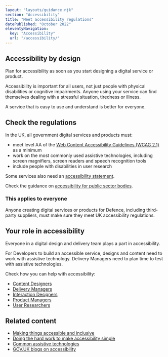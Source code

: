 ```yaml
---
layout: "layouts/guidance.njk"
section: "Accessibility"
title: "Meet accessibility regulations"
datePublished: "October 2022"
eleventyNavigation:
  key: "Accessibility"
  url: "/accessibility/"
---
```


## Accessibility by design 

Plan for accessibility as soon as you start designing a digital service or product. 

Accessibility is important for all users, not just people with physical disabilities or cognitive impairments. Anyone using your service can find themselves dealing with a stressful situation, tiredness or illness.

A service that is easy to use and understand is better for everyone.

## Check the regulations

In the UK, all government digital services and products must:

- meet level AA of the [Web Content Accessibility Guidelines (WCAG 2.1)](https://www.w3.org/TR/WCAG21) as a minimum
- work on the most commonly used assistive technologies, including screen magnifiers, screen readers and speech recognition tools
- include people with disabilities in user research

Some services also need an [accessibility statement](/accessibility/publishing-documents#accessibility-statements/).

Check the guidance on [accessibility for public sector bodies](https://www.gov.uk/guidance/accessibility-requirements-for-public-sector-websites-and-apps).

### This applies to everyone

Anyone creating digital services or products for Defence, including third-party suppliers, must make sure they meet UK accessibility regulations. 


## Your role in accessibility

Everyone in a digital design and delivery team plays a part in accessibility.

For Developers to build an accessible service, designs and content need to work with assistive technology. Delivery Managers need to plan time to test with assistive technologies. 

Check how you can help with accessibility:

- [Content Designers](/accessibility/meet-accessibility-regulations/content-designers/)
- [Delivery Managers](/accessibility/meet-accessibility-regulations/delivery-managers/)
- [Interaction Designers](/accessibility/meet-accessibility-regulations/interaction-designers/)
- [Product Managers](/accessibility/meet-accessibility-regulations/product-managers/)
- [User Researchers](/accessibility/meet-accessibility-regulations/user-researchers/)

## Related content

- [Making things accessible and inclusive](https://www.gov.uk/guidance/make-things-accessible)
- [Doing the hard work to make accessibility simple](https://gds.blog.gov.uk/2016/05/19/doing-the-hard-work-to-make-accessibility-simple)
- [Common assistive technologies](https://www.gov.uk/government/publications/assistive-technology-definition-and-safe-use/assistive-technology-definition-and-safe-use)
- [GOV.UK blogs on accessibility](https://accessibility.blog.gov.uk)
